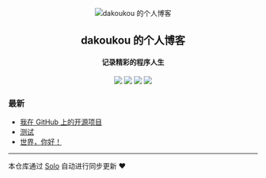 <p align="center"><img alt="dakoukou 的个人博客" src="https://static.b3log.org/images/brand/solo-32.png"></p><h2 align="center">
dakoukou 的个人博客
</h2>

<h4 align="center">记录精彩的程序人生</h4>
<p align="center"><a title="dakoukou 的个人博客" target="_blank" href="https://github.com/dakoukou/solo-blog"><img src="https://img.shields.io/github/last-commit/dakoukou/solo-blog.svg?style=flat-square&color=FF9900"></a>
<a title="GitHub repo size in bytes" target="_blank" href="https://github.com/dakoukou/solo-blog"><img src="https://img.shields.io/github/repo-size/dakoukou/solo-blog.svg?style=flat-square"></a>
<a title="Solo Version" target="_blank" href="https://github.com/b3log/solo/releases"><img src="https://img.shields.io/badge/solo-3.6.7-f1e05a.svg?style=flat-square&color=blueviolet"></a>
<a title="Hits" target="_blank" href="https://github.com/b3log/hits"><img src="https://hits.b3log.org/dakoukou/solo-blog.svg"></a></p>

### 最新

* [我在 GitHub 上的开源项目](https://liuzphi.com/my-github-repos)
* [测试](https://liuzphi.com/articles/2019/11/22/1574409141731.html)
* [世界，你好！](https://liuzphi.com/hello-solo)



---

本仓库通过 [Solo](https://github.com/b3log/solo) 自动进行同步更新 ❤️ 